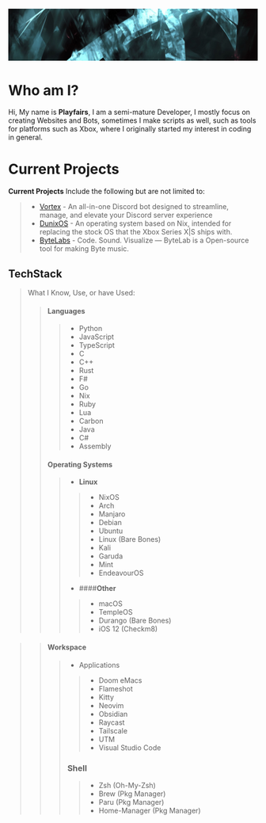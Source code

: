 ![banner](banner.jpg)

# Who am I?

Hi, My name is **Playfairs**, I am a semi-mature Developer, I mostly focus on creating Websites and Bots, sometimes I make scripts as well, such as tools for platforms such as Xbox, where I 
originally started my interest in coding in general.

# Current Projects

**Current Projects** Include the following but are not limited to:
> - [Vortex](https://github.com/vortex-AIO) - An all-in-one Discord bot designed to streamline, manage, and elevate your Discord server experience
> - [DunixOS](https://github.com/DunixOS) - An operating system based on Nix, intended for replacing the stock OS that the Xbox Series X|S ships with.
> - [ByteLabs](https://github.com/ByteLabs-Studio) - Code. Sound. Visualize — ByteLab is a Open-source tool for making Byte music.

## TechStack

> What I Know, Use, or have Used:
>> #### **Languages**
>>> - Python
>>> - JavaScript
>>> - TypeScript
>>> - C
>>> - C++
>>> - Rust
>>> - F#
>>> - Go
>>> - Nix
>>> - Ruby
>>> - Lua
>>> - Carbon
>>> - Java
>>> - C#
>>> - Assembly
>> ####  **Operating Systems**
>>> - **Linux**
>>>> - NixOS
>>>> - Arch
>>>> - Manjaro
>>>> - Debian
>>>> - Ubuntu
>>>> - Linux (Bare Bones)
>>>> - Kali
>>>> - Garuda
>>>> - Mint
>>>> - EndeavourOS
>>> - ####**Other**
>>>> - macOS
>>>> - TempleOS
>>>> - Durango (Bare Bones)
>>>> - iOS 12 (Checkm8)

>> #### **Workspace**
>>> - Applications
>>>> - Doom eMacs
>>>> - Flameshot
>>>> - Kitty
>>>> - Neovim
>>>> - Obsidian
>>>> - Raycast
>>>> - Tailscale
>>>> - UTM
>>>> - Visual Studio Code
>>> ### Shell
>>>> - Zsh (Oh-My-Zsh)
>>>> - Brew (Pkg Manager)
>>>> - Paru (Pkg Manager)
>>>> - Home-Manager (Pkg Manager)

